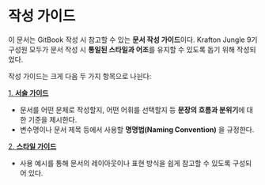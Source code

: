 # 작성 가이드

이 문서는 GitBook 작성 시 참고할 수 있는 **문서 작성 가이드**이다.
Krafton Jungle 9기 구성원 모두가 문서 작성 시 **통일된 스타일과 어조**를 유지할 수 있도록 돕기 위해 작성되었다.

작성 가이드는 크게 다음 두 가지 항목으로 나뉜다:

[1. **서술 가이드**](write_style/README.md)
   - 문서를 어떤 문체로 작성할지, 어떤 어휘를 선택할지 등 **문장의 흐름과 분위기**에 대한 기준을 제시한다.
   - 변수명이나 문서 제목 등에서 사용할 **명명법(Naming Convention)** 을 규정한다.

[2. **스타일 가이드**](style_guide/README.md)
   - 사용 예시를 통해 문서의 레이아웃이나 표현 방식을 쉽게 참고할 수 있도록 구성되어 있다.

